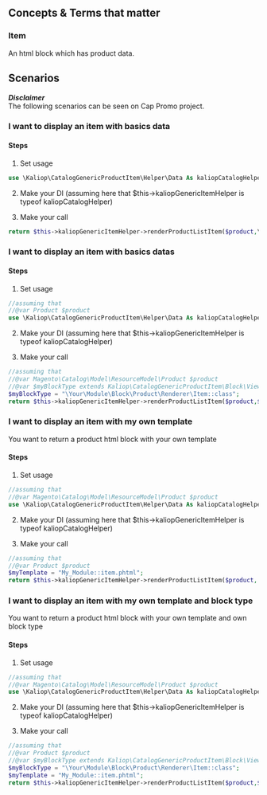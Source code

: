 
[comment]: # (You have been able to install the module by following the Install.md instructions step by step, now let's see some vocabulary and use cases.)


**Concepts & Terms that matter**
--------------------------------

### Item
An html block which has product data.

Scenarios
---------

***Disclaimer***  
The following scenarios can be seen on Cap Promo project.

### I want to display an item with basics data  

#### Steps

1) Set usage  
~~~php
use \Kaliop\CatalogGenericProductItem\Helper\Data As kaliopCatalogHelper;
~~~

2) Make your DI (assuming here that $this->kaliopGenericItemHelper is typeof kaliopCatalogHelper) 

3) Make your call 
~~~php
return $this->kaliopGenericItemHelper->renderProductListItem($product,\Cap\Catalog\Block\Product\Renderer\Item::class);
~~~


### I want to display an item with basics datas

#### Steps
1) Set usage 
~~~php
//assuming that
//@var Product $product
use \Kaliop\CatalogGenericProductItem\Helper\Data As kaliopCatalogHelper;
~~~

2) Make your DI (assuming here that $this->kaliopGenericItemHelper is typeof kaliopCatalogHelper) 

3) Make your call 
~~~php
//assuming that
//@var Magento\Catalog\Model\ResourceModel\Product $product
//@var $myBlockType extends Kaliop\CatalogGenericProductItem\Block\View
$myBlockType = "\Your\Module\Block\Product\Renderer\Item::class"; 
return $this->kaliopGenericItemHelper->renderProductListItem($product,$myBlockType);
~~~


### I want to display an item with my own template
You want to return a product html block with your own template 

#### Steps
1) Set usage 
~~~php
//assuming that
//@var Magento\Catalog\Model\ResourceModel\Product $product
use \Kaliop\CatalogGenericProductItem\Helper\Data As kaliopCatalogHelper;
~~~

2) Make your DI (assuming here that $this->kaliopGenericItemHelper is typeof kaliopCatalogHelper) 

3) Make your call 
~~~php
//assuming that
//@var Product $product
$myTemplate = "My_Module::item.phtml"; 
return $this->kaliopGenericItemHelper->renderProductListItem($product,'',$myTemplate);
~~~


### I want to display an item with my own template and block type
You want to return a product html block with your own template and own block type

#### Steps
1) Set usage 
~~~php
//assuming that
//@var Magento\Catalog\Model\ResourceModel\Product $product
use \Kaliop\CatalogGenericProductItem\Helper\Data As kaliopCatalogHelper;
~~~

2) Make your DI (assuming here that $this->kaliopGenericItemHelper is typeof kaliopCatalogHelper) 

3) Make your call 
~~~php
//assuming that
//@var Product $product
//@var $myBlockType extends Kaliop\CatalogGenericProductItem\Block\View
$myBlockType = "\Your\Module\Block\Product\Renderer\Item::class"; 
$myTemplate = "My_Module::item.phtml"; 
return $this->kaliopGenericItemHelper->renderProductListItem($product,$myBlockType,$myTemplate);
~~~
